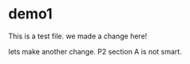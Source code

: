# demo1

This is a test file.
we made a change here!

lets make another change. P2 section A is not smart.
